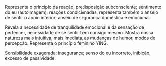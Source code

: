 Representa o princípio da reação, predisposição subconsciente; sentimento do eu (autoimagem); reações condicionadas, representa também o anseio de sentir o apoio interior; anseio de segurança doméstica e emocional.

Revela a necessidade de tranquilidade emocional e da sensação de pertencer, necessidade de se sentir bem consigo mesmo. Mostra nossa natureza mais intuitiva, mais imediata, as mudanças de humor, modos de percepção. Representa o princípio feminino YING.

Sensibilidade exagerada; insegurança; senso do eu incorreto, inibição, excesso de passividade.